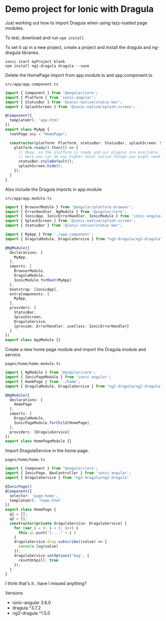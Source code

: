 # Demo project for Ionic with Dragula

Just working out how to import Dragula when using lazy-loaded page modules.

To test, download and run `npm install`

To set it up in a new project, create a project and install the dragula and ng-dragula libraries.

    ionic start myProject blank
    npm install ng2-dragula dragula --save


Delete the HomePage import from app.module.ts and app.component.ts.

`src/app/app.component.ts`
```typescript
import { Component } from '@angular/core';
import { Platform } from 'ionic-angular';
import { StatusBar } from '@ionic-native/status-bar';
import { SplashScreen } from '@ionic-native/splash-screen';

@Component({
  templateUrl: 'app.html'
})
export class MyApp {
  rootPage:any = "HomePage";

  constructor(platform: Platform, statusBar: StatusBar, splashScreen: SplashScreen) {
    platform.ready().then(() => {
      // Okay, so the platform is ready and our plugins are available.
      // Here you can do any higher level native things you might need.
      statusBar.styleDefault();
      splashScreen.hide();
    });
  }
}
```


Also include the Dragula imports in app.module

`src/app/app.module.ts`
```typescript
import { BrowserModule } from '@angular/platform-browser';
import { ErrorHandler, NgModule } from '@angular/core';
import { IonicApp, IonicErrorHandler, IonicModule } from 'ionic-angular';
import { SplashScreen } from '@ionic-native/splash-screen';
import { StatusBar } from '@ionic-native/status-bar';

import { MyApp } from './app.component';
import { DragulaModule, DragulaService } from "ng2-dragula/ng2-dragula"

@NgModule({
  declarations: [
    MyApp,
  ],
  imports: [
    BrowserModule,
    DragulaModule,
    IonicModule.forRoot(MyApp)
  ],
  bootstrap: [IonicApp],
  entryComponents: [
    MyApp,
  ],
  providers: [
    StatusBar,
    SplashScreen,
    DragulaService,
    {provide: ErrorHandler, useClass: IonicErrorHandler}
  ]
})
export class AppModule {}
```


Create a new home page module and import the Dragula module and service.

`pages/home/home.module.ts`
```typescript
import { NgModule } from '@angular/core';
import { IonicPageModule } from 'ionic-angular';
import { HomePage } from './home';
import { DragulaModule, DragulaService } from "ng2-dragula/ng2-dragula"

@NgModule({
  declarations: [
    HomePage
  ],
  imports: [
    DragulaModule,
    IonicPageModule.forChild(HomePage),
  ],
  providers: [DragulaService]
})
export class HomePageModule {}
```


Import DragulaService in the home page.

`pages/home/home.ts`
```typescript
import { Component } from '@angular/core';
import { IonicPage, NavController } from 'ionic-angular';
import { DragulaService } from "ng2-dragula/ng2-dragula"

@IonicPage()
@Component({
  selector: 'page-home',
  templateUrl: 'home.html'
})
export class HomePage {
  q1 = [];
  q2 = [];
  constructor(private dragulaService: DragulaService) {
    for (var i = 0; i < 5; i++) {
      this.q1.push("1...." + i )
    }
    dragulaService.drop.subscribe((value) => {
      console.log(value)
    });
    dragulaService.setOptions('bag', {
      resetOnSpill: true
    });
  }
}
```



I think that's it.. have I missed anything?


Versions

- ionic-angular 3.6.0
- dragula ^3.7.2
- ng2-dragula ^1.5.0
